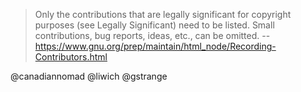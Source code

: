 > Only the contributions that are legally significant for copyright purposes (see Legally Significant) need
> to be listed. Small contributions, bug reports, ideas, etc., can be omitted.
-- https://www.gnu.org/prep/maintain/html_node/Recording-Contributors.html


@canadiannomad
@liwich
@gstrange
